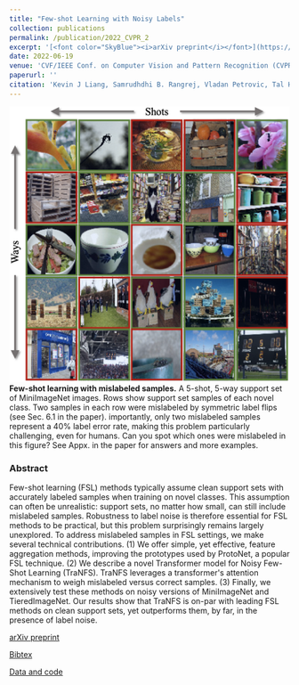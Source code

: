```yaml
---
title: "Few-shot Learning with Noisy Labels"
collection: publications
permalink: /publication/2022_CVPR_2
excerpt: '[<font color="SkyBlue"><i>arXiv preprint</i></font>](https://arxiv.org/abs/2204.05494)'
date: 2022-06-19
venue: 'CVF/IEEE Conf. on Computer Vision and Pattern Recognition (CVPR), New Orleans, LA'
paperurl: ''
citation: 'Kevin J Liang, Samrudhdhi B. Rangrej, Vladan Petrovic, Tal Hassner. <i>Few-shot Learning with Noisy Labels.</i> CVF/IEEE Conf. on Computer Vision and Pattern Recognition (CVPR), New Orleans, LA, 2022.'
---
```


<img src='../projects/NoisyFewShot/teaser.png'><br/>
<b>Few-shot learning with mislabeled samples.</b> A 5-shot, 5-way support set of MiniImageNet images. Rows show support set samples of each novel class. Two samples in each row were mislabeled by symmetric label flips (see Sec. 6.1 in the paper). importantly, only two mislabeled samples represent a 40% label error rate, making this problem particularly challenging, even for humans. Can you spot which ones were mislabeled in this figure? See Appx. in the paper for answers and more examples.



### Abstract
Few-shot learning (FSL) methods typically assume clean support sets with accurately labeled samples when training on novel classes. This assumption can often be unrealistic: support sets, no matter how small, can still include mislabeled samples. Robustness to label noise is therefore essential for FSL methods to be practical, but this problem surprisingly remains largely unexplored. To address mislabeled samples in FSL settings, we make several technical contributions. (1) We offer simple, yet effective, feature aggregation methods, improving the prototypes used by ProtoNet, a popular FSL technique. (2) We describe a novel Transformer model for Noisy Few-Shot Learning (TraNFS). TraNFS leverages a transformer's attention mechanism to weigh mislabeled versus correct samples. (3) Finally, we extensively test these methods on noisy versions of MiniImageNet and TieredImageNet. Our results show that TraNFS is on-par with leading FSL methods on clean support sets, yet outperforms them, by far, in the presence of label noise.


[arXiv preprint](https://arxiv.org/abs/2204.05494)

[Bibtex](../projects/NoisyFewShot/BibTeX.txt)

[Data and code](https://www.github.com/vishal3477/proactive_IMD)
